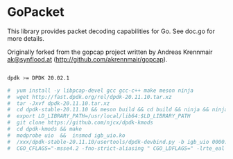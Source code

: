 # GoPacket

This library provides packet decoding capabilities for Go.
See doc.go for more details.

Originally forked from the gopcap project written by Andreas
Krennmair <ak@synflood.at> (http://github.com/akrennmair/gopcap).

```bash

dpdk >= DPDK 20.02.1

#  yum install -y libpcap-devel gcc gcc-c++ make meson ninja
#  wget http://fast.dpdk.org/rel/dpdk-20.11.10.tar.xz
#  tar -Jxvf dpdk-20.11.10.tar.xz
#  cd dpdk-stable-20.11.10 && meson build && cd build && ninja && ninja install
#  export LD_LIBRARY_PATH=/usr/local/lib64:$LD_LIBRARY_PATH
#  git clone https://github.com/njcx/dpdk-kmods
#  cd dpdk-kmods && make
#  modprobe uio  &&  insmod igb_uio.ko
#  /xxx/dpdk-stable-20.11.10/usertools/dpdk-devbind.py -b igb_uio 0000:03:00.0(pci-)
#  CGO_CFLAGS="-msse4.2 -fno-strict-aliasing " CGO_LDFLAGS=" -lrte_eal -lrte_mbuf -lrte_mempool -lrte_ethdev -lpcap" go build


```